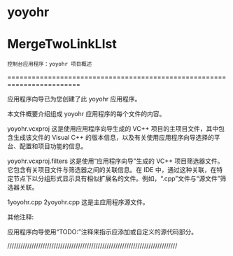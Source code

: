 # yoyohr
MergeTwoLinkLIst
========================================================================
    控制台应用程序：yoyohr 项目概述
========================================================================

应用程序向导已为您创建了此 yoyohr 应用程序。

本文件概要介绍组成 yoyohr 应用程序的每个文件的内容。


yoyohr.vcxproj
    这是使用应用程序向导生成的 VC++ 项目的主项目文件，其中包含生成该文件的 Visual C++ 的版本信息，以及有关使用应用程序向导选择的平台、配置和项目功能的信息。

yoyohr.vcxproj.filters
    这是使用“应用程序向导”生成的 VC++ 项目筛选器文件。它包含有关项目文件与筛选器之间的关联信息。在 IDE 中，通过这种关联，在特定节点下以分组形式显示具有相似扩展名的文件。例如，“.cpp”文件与“源文件”筛选器关联。

1yoyohr.cpp
2yoyohr.cpp
    这是主应用程序源文件。

其他注释:

应用程序向导使用“TODO:”注释来指示应添加或自定义的源代码部分。

/////////////////////////////////////////////////////////////////////////////
